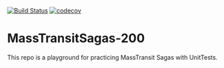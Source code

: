 [![Build Status](https://github.com/Fortunoxx/MassTransitSagas-200/actions/workflows/dotnet.yml/badge.svg)](https://github.com/Fortunoxx/MassTransitSagas-200/actions)
[![codecov](https://codecov.io/gh/Fortunoxx/MassTransitSagas-200/branch/master/graph/badge.svg?token=LJZGNS5OOV)](https://codecov.io/gh/Fortunoxx/MassTransitSagas-200)

# MassTransitSagas-200

This repo is a playground for practicing MassTransit Sagas with UnitTests.
